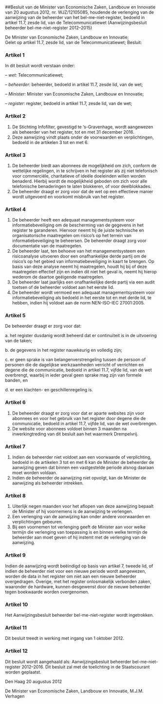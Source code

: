 <meta http-equiv='Content-Type' content='text/html; charset=utf-8' />

##Besluit van de Minister van Economische Zaken, Landbouw en Innovatie van 20 augustus 2012, nr. WJZ/12105085, houdende de verlenging van de aanwijzing van de beheerder van het bel-me-niet-register, bedoeld in artikel 11.7, zesde lid, van de Telecommunicatiewet (Aanwijzingsbesluit beheerder bel-me-niet-register 2012–2015)

De Minister van Economische Zaken, Landbouw en Innovatie;  
Gelet op artikel 11.7, zesde lid, van de Telecommunicatiewet;
Besluit:    

### Artikel  1  

In dit besluit wordt verstaan onder: 

–  *wet:* Telecommunicatiewet;  

–  *beheerder:* beheerder, bedoeld in artikel 11.7, zesde lid, van de wet;  

–  *Minister:* Minister van Economische Zaken, Landbouw en Innovatie;  

–  *register:* register, bedoeld in artikel 11.7, zesde lid, van de wet;   

### Artikel  2  

1.  De Stichting Infofilter, gevestigd te ‘s-Gravenhage, wordt aangewezen als beheerder van het register, tot en met 31 december 2016.   
2.  Deze aanwijzing vindt plaats onder de voorwaarden en verplichtingen, bedoeld in de artikelen 3 tot en met 6.  

### Artikel  3  

1.  De beheerder biedt aan abonnees de mogelijkheid om zich, conform de wettelijke regelingen, in te schrijven in het register als zij niet telefonisch voor commerciële, charitatieve of ideële doeleinden willen worden benaderd. Hierbij wordt de mogelijkheid geboden om zich voor alle telefonische benaderingen te laten blokkeren, of voor deelblokkades.   
2.  De beheerder draagt er zorg voor dat de wet op een effectieve manier wordt uitgevoerd en voorkomt misbruik van het register.  

### Artikel  4  

1.  De beheerder heeft een adequaat managementsysteem voor informatiebeveiliging om de bescherming van de gegevens in het register te garanderen. Hiervoor neemt hij de juiste technische en organisatorische maatregelen om risico’s op het terrein van informatiebeveiliging te beheersen. De beheerder draagt zorg voor documentatie van de maatregelen.   
2.  De beheerder laat, ten behoeve van het managementsysteem een risicoanalyse uitvoeren door een onafhankelijke derde partij om de risico’s op het gebied van informatiebeveiliging in kaart te brengen. Op basis van deze analyse neemt hij maatregelen, houdt hij bij of deze maatregelen effectief zijn en indien dit niet het geval is, neemt hij hierop wederom de daartoe geëigende maatregelen.   
3.  De beheerder laat jaarlijks een onafhankelijke derde partij via een audit toetsen of de beheerder voldoet aan het eerste lid.   
4.  De beheerder wordt vermoed een adequaat managementsysteem voor informatiebeveiliging als bedoeld in het eerste tot en met derde lid, te hebben, indien hij voldoet aan de norm NEN-ISO-IEC 27001:2005.  

### Artikel  5  

De beheerder draagt er zorg voor dat: 

a. het register dusdanig wordt beheerd dat er continuïteit is in de uitvoering van de taken;  

b. de gegevens in het register nauwkeurig en volledig zijn;  

c. er geen sprake is van belangenverstrengeling tussen de persoon of personen die de dagelijkse werkzaamheden verricht of verrichten en degene die de communicatie, bedoeld in artikel 11.7, vijfde lid, van de wet overbrengt, waarbij in ieder geval geen sprake mag zijn van formele banden, en  

d. er een klachten- en geschillenregeling is.   

### Artikel  6  

1.  De beheerder draagt er zorg voor dat er aparte websites zijn voor abonnees en voor het gebruik van het register door degene die de communicatie, bedoeld in artikel 11.7, vijfde lid, van de wet overbrengen.   
2.  De website voor abonnees voldoet binnen 3 maanden na inwerkingtreding van dit besluit aan het waarmerk Drempelvrij.  

### Artikel  7  

1.  Indien de beheerder niet voldoet aan een voorwaarde of verplichting, bedoeld in de artikelen 3 tot en met 6 kan de Minister de beheerder de aanwijzing geven dat binnen een vastgestelde periode alsnog daaraan moet worden voldaan.   
2.  Indien de beheerder de aanwijzing niet opvolgt, kan de Minister de aanwijzing als beheerder intrekken.  

### Artikel  8  

1.  Uiterlijk negen maanden voor het aflopen van deze aanwijzing bepaalt de Minister of hij voornemens is de aanwijzing te verlengen.   
2.  Een verlenging van de aanwijzing kan onder andere voorwaarden en verplichtingen gebeuren.   
3.  Bij een voornemen tot verlenging geeft de Minister aan voor welke termijn die verlenging van toepassing is en binnen welke termijn de beheerder aan moet geven of hij instemt met de verlenging van de aanwijzing.  

### Artikel  9  

Indien de aanwijzing wordt beëindigd op basis van artikel 7, tweede lid, of indien de beheerder niet voor een nieuwe periode wordt aangewezen, worden de data in het register om niet aan een nieuwe beheerder overgedragen. Overige, met het register onlosmakelijk verbonden zaken, waaronder de hardware, kunnen desgewenst door de nieuwe beheerder tegen boekwaarde worden overgenomen. 

### Artikel  10  

Het Aanwijzingsbesluit beheerder bel-me-niet-register wordt ingetrokken. 

### Artikel  11  

Dit besluit treedt in werking met ingang van 1 oktober 2012. 

### Artikel  12  

Dit besluit wordt aangehaald als: Aanwijzingsbesluit beheerder bel-me-niet-register 2012–2016. 
Dit besluit zal met de toelichting in de Staatscourant worden geplaatst.   

Den Haag 
20 augustus 2012   

De 
Minister van Economische Zaken, Landbouw en Innovatie, 
M.J.M. Verhagen     
